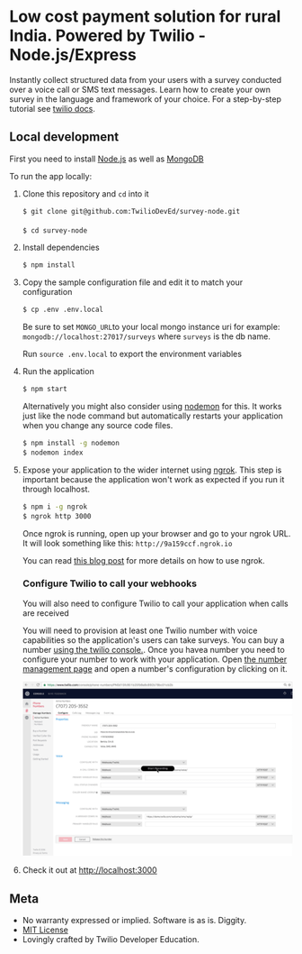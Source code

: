 

# Low cost payment solution for rural India. Powered by Twilio - Node.js/Express

Instantly collect structured data from your users with a survey conducted over a voice call or SMS text messages. Learn how to create your own survey in the language and framework of your choice. For a step-by-step tutorial see [twilio docs](https://www.twilio.com/docs/howto/walkthrough/automated-survey/node/express).

## Local development

First you need to install [Node.js](http://nodejs.org/) as well as [MongoDB](https://www.mongodb.org/)

To run the app locally:

1. Clone this repository and `cd` into it

   ```bash
   $ git clone git@github.com:TwilioDevEd/survey-node.git

   $ cd survey-node
   ```

1. Install dependencies

    ```bash
    $ npm install
    ```

1. Copy the sample configuration file and edit it to match your configuration

   ```bash
   $ cp .env .env.local
   ```
   Be sure to set `MONGO_URL`to your local mongo instance uri for example:
   `mongodb://localhost:27017/surveys` where `surveys` is the db name.

   Run `source .env.local` to export the environment variables

1. Run the application

    ```bash
    $ npm start
    ```
    Alternatively you might also consider using [nodemon](https://github.com/remy/nodemon) for this. It works just like
    the node command but automatically restarts your application when you change any source code files.

    ```bash
    $ npm install -g nodemon
    $ nodemon index
    ```
1. Expose your application to the wider internet using [ngrok](http://ngrok.com). This step
   is important because the application won't work as expected if you run it through
   localhost.

   ```bash
   $ npm i -g ngrok
   $ ngrok http 3000
   ```

   Once ngrok is running, open up your browser and go to your ngrok URL. It will
   look something like this: `http://9a159ccf.ngrok.io`

   You can read [this blog post](https://www.twilio.com/blog/2015/09/6-awesome-reasons-to-use-ngrok-when-testing-webhooks.html)
   for more details on how to use ngrok.

   ### Configure Twilio to call your webhooks

   You will also need to configure Twilio to call your application when calls are received

   You will need to provision at least one Twilio number with voice capabilities
   so the application's users can take surveys. You can buy a number [using the twilio console.](https://www.twilio.com/user/account/phone-numbers/search). Once you havea number you need to configure your number to work with your application. Open [the number management page](https://www.twilio.com/user/account/phone-numbers/incoming) and open a number's configuration by clicking on it.

   ![Configure Voice](public/webhook-screen-cap.gif)


1. Check it out at [http://localhost:3000](http://localhost:3000)

## Meta

* No warranty expressed or implied. Software is as is. Diggity.
* [MIT License](http://www.opensource.org/licenses/mit-license.html)
* Lovingly crafted by Twilio Developer Education.
